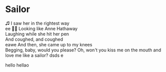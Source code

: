 # Sailor
♫ 
I saw her in the rightest way <br>  ee
🎵🎶
Looking like Anne Hathaway <br>
Laughing while she hit her pen <br>
And coughed, and coughed <br>eawe
And then, she came up to my knees <br>
Begging, baby, would you please?
Oh, won't you kiss me on the mouth and love me like a sailor?
dsds e

hello
hellao
<!-- And when you get a taste, can you tell me what's my flavor?
I don't believe in God, but I believe that you're my savior
My mom says that she's worried, but I'm covered in this favor
And when we're getting dirty, I forget all that is wrong
I sleep so I can see you 'cause I hate to wait so long
I sleep so I can see you and I hate to wait so long
She took my fingers to her mouth
The kind of thing that makes you proud
That nothing else had ever
Worked out, worked out
And lately, I've tried other things
But nothing can capture the sting
Of the venom she's gonna spit out right now
Oh, won't you kiss me on the mouth and love me like a sailor?
When you get a taste, can you tell me what's my flavor?
I don't believe in God, but I believe that you're my savior
I know that you've been worried, but you're dripping in my favor
And when we're getting dirty, I forget all that is wrong
I sleep so I can see you 'cause I hate to wait so long
I sleep so that I can see you and I hate to wait so long
And we can run away to the walls inside your house
I can be the cat, baby, you can be the mouse
And we can laugh off things that we know nothing about
We can go forever until you wanna sit it out.

geez

